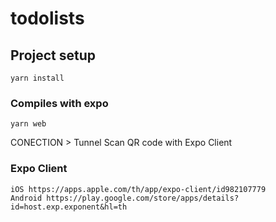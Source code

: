 # todolists

## Project setup
```
yarn install
```

### Compiles with expo
```
yarn web
```
CONECTION > Tunnel
Scan QR code with Expo Client

### Expo Client
```
iOS https://apps.apple.com/th/app/expo-client/id982107779
Android https://play.google.com/store/apps/details?id=host.exp.exponent&hl=th
```
